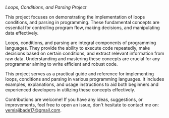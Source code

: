 *Loops, Conditions, and Parsing Project*

This project focuses on demonstrating the implementation of loops
conditions, and parsing in programming. These fundamental concepts 
are essential for controlling program flow, making decisions, and 
manipulating data effectively.

Loops, conditions, and parsing are integral components of programming languages. 
They provide the ability to execute code repeatedly, make decisions based on certain 
conditions, and extract relevant information from raw data. Understanding and mastering 
these concepts are crucial for any programmer aiming to write efficient and robust code.

This project serves as a practical guide and reference for implementing loops, conditions
and parsing in various programming languages. It includes examples, explanations, and 
usage instructions to aid both beginners and experienced developers in utilizing these 
concepts effectively.

Contributions are welcome! If you have any ideas, suggestions, or improvements, feel free 
to open an issue, don't hesitate to contact me on: yemiajibade17@gmail.com.
